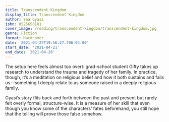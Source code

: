 ```yaml
---
title: Transcendent Kingdom
display_title: Transcendent Kingdom
author: Yaa Gyasi
isbn: 0525658181
cover_image: /reading/transcendent-kingdom/transcendent-kingdom.jpg
genre: Fiction
format: Hardcover
date: '2021-04-27T19:56:27.706-04:00'
start_date: '2021-04-21'
end_date: '2021-04-26'
---
```


The setup here feels almost too overt: grad-school student Gifty takes up research to understand the trauma and tragedy of her family. In practice, though, it’s a meditation on religious belief and how it both sustains and fails us—something I deeply relate to as someone raised in a deeply religious family.

Gyasi’s story flits back and forth between the past and present but rarely felt overly formal, structure-wise. It is a measure of her skill that even though you know some of the characters’ fates beforehand, you still hope that the telling will prove those false somehow.
